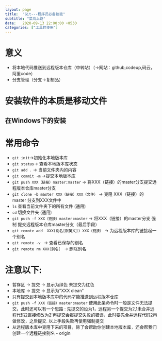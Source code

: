 ```yaml
---
layout: page
title:  "Git---程序员必备技能"
subtitle: "菜鸟上路"
date:   2020-09-13 22:00:00 +0530
categories: ["工具的使用"]
---
```


# 意义

 - 将本地代码推送到远程版本仓库（中转站）（->网站：github,codeup,码云，阿里code）
 - 分支管理（分支->复制品）

# 安装软件的本质是移动文件

## 在Windows下的安装

# 常用命令

 - `git init`->初始化本地版本库
 - `git status`-> 查看本地版本库状态
 - `git add .` -> 当前文件夹内的内容
 - `git commit -m` ->提交本地版本库
 - `git push XXX（链接）master:master` -> 将XXX（链接）的master分支提交远程版本仓库master分支
 - `git clone -b master XXX（链接）XXX（文件）` -> 克隆 XXX（链接）的 master 分支到XXX文件中
 - `ls` 查看当前文件夹下的所有文件 (通用)
 - `cd` 切换文件夹 (通用)
 - `git push -f XXX（链接）master:master` -> 将XXX（链接）的master分支  强制  提交远程版本仓库master分支（最后手段）
 - `git remote add  XXX(别名[限英文]) XXX（链接）` -> 为远程版本库的链接起一个别名
 - `git remote -v ` -> 查看已保存的别名
 - `git remote rm XXX(别名) ` -> 删除别名

 # 注意以下:

 - 暂存区 -> 提交 -> 显示为绿色 未提交为红色
 - 本地库 -> 提交 -> 显示为"XXX clean"
 - 只有提交到本地版本库中的代码才能推送到远程版本仓库
 - `git push -f XXX（链接）master:master` 使用此条命令时一般是文件无法提交，此时还可以有一个思路 : 先提交的设为1，远程另一个提交为2,1未合并远程代码2直接修改为2'再提交会报提交失败的错误，此时要先合并远程代码2再做修改，之后提交. 以上手段失败再使用强制提交
 - 从远程版本库中克隆下来的项目，除了会帮助你创建本地版本库，还会帮我们创建一个远程链接别名 - origin